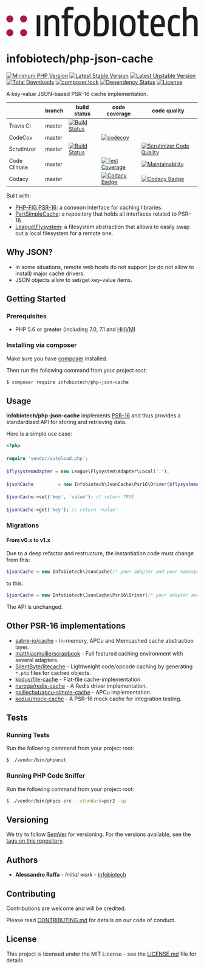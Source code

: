 [!["infobiotech logo"](assets/logo-infobiotech-black-noclaim.png)](http://infobiotech.net?ibtref=github-readme-header)

# infobiotech/php-json-cache

[![Minimum PHP Version](https://img.shields.io/badge/php-%3E%3D%205.6-8892BF.svg?style=flat-square)](https://php.net/)
[![Latest Stable Version](https://poser.pugx.org/infobiotech/php-json-cache/v/stable?format=flat-square)](https://packagist.org/packages/infobiotech/php-json-cache)
[![Latest Unstable Version](https://poser.pugx.org/infobiotech/php-json-cache/v/unstable?format=flat-square)](https://packagist.org/packages/infobiotech/php-json-cache)
[![Total Downloads](https://poser.pugx.org/infobiotech/php-json-cache/downloads?format=flat-square)](https://packagist.org/packages/infobiotech/php-json-cache)
[![composer.lock](https://poser.pugx.org/infobiotech/php-json-cache/composerlock?format=flat-square)](https://packagist.org/packages/infobiotech/php-json-cache)
[![Dependency Status](https://www.versioneye.com/user/projects/5a01c57d0fb24f14d7b411dd/badge.svg?style=flat-square)](https://www.versioneye.com/user/projects/5a01c57d0fb24f14d7b411dd)
[![License](https://poser.pugx.org/infobiotech/php-json-cache/license?format=flat-square)](https://packagist.org/packages/infobiotech/php-json-cache)

A key-value JSON-based PSR-16 cache implementation.

|              | branch | build status | code coverage | code quality |
| ------------ | ------ | ------------ | ------------- | ------------ |
| Travis CI    | master | [![Build Status](https://travis-ci.org/infobiotech/php-json-cache.svg?branch=master&format=flat-square)](https://travis-ci.org/infobiotech/php-json-cache) | | |
| CodeCov      | master |              | [![codecov](https://codecov.io/gh/infobiotech/php-json-cache/branch/master/graph/badge.svg)](https://codecov.io/gh/infobiotech/php-json-cache) | |
| Scrutinizer  | master | [![Build Status](https://scrutinizer-ci.com/g/infobiotech/php-json-cache/badges/build.png?b=master)](https://scrutinizer-ci.com/g/infobiotech/php-json-cache/build-status/master) |               | [![Scrutinizer Code Quality](https://scrutinizer-ci.com/g/infobiotech/php-json-cache/badges/quality-score.png?b=master)](https://scrutinizer-ci.com/g/infobiotech/php-json-cache/?branch=master) |
| Code Climate | master |              | [![Test Coverage](https://api.codeclimate.com/v1/badges/15e7b0aa9a35fe0dfffe/test_coverage)](https://codeclimate.com/github/infobiotech/php-json-cache/test_coverage) | [![Maintainability](https://api.codeclimate.com/v1/badges/15e7b0aa9a35fe0dfffe/maintainability)](https://codeclimate.com/github/infobiotech/php-json-cache/maintainability) |
| Codacy       | master |              | [![Codacy Badge](https://api.codacy.com/project/badge/Coverage/446dcd15de1647aaa0af4e0ba0d9f021)](https://www.codacy.com/app/alessandroraffa/php-json-cache?utm_source=github.com&amp;utm_medium=referral&amp;utm_content=infobiotech/php-json-cache&amp;utm_campaign=Badge_Coverage) | [![Codacy Badge](https://api.codacy.com/project/badge/Grade/446dcd15de1647aaa0af4e0ba0d9f021)](https://www.codacy.com/app/alessandroraffa/php-json-cache?utm_source=github.com&amp;utm_medium=referral&amp;utm_content=infobiotech/php-json-cache&amp;utm_campaign=Badge_Grade) |

Built with:
* [PHP-FIG PSR-16](http://www.php-fig.org/psr/psr-16/): a common interface for caching libraries.
* [Psr\SimpleCache](https://github.com/php-fig/simple-cache): a repository that holds all interfaces related to PSR-16.
* [League\Flysystem](https://flysystem.thephpleague.com/): a filesystem abstraction that allows to easily swap out a local filesystem for a remote one.

## Why JSON?

* In some situations, remote web hosts do not support (or do not allow to install) major cache drivers.
* JSON objects allow to set/get key-value items.

## Getting Started

### Prerequisites

* PHP 5.6 or greater (including 7.0, 7.1 and [HHVM](https://hhvm.com/))

### Installing via composer

Make sure you have [composer](http://getcomposer.org/) installed.

Then run the following command from your project root:

```sh
$ composer require infobiotech/php-json-cache
```

## Usage

**infobiotech/php-json-cache** implements [PSR-16](http://www.php-fig.org/psr/psr-16/) and thus provides a standardized API for storing and retrieving data.

Here is a simple use case:

```php
<?php

require 'vendor/autoload.php';

$flysystemAdapter = new League\Flysystem\Adapter\Local('.');

$jsonCache         = new Infobiotech\JsonCache\Psr16\Driver($flysystemAdapter, uniqid());

$jsonCache->set('key', 'value'); // return TRUE

$jsonCache->get('key'); // return 'value'
```

### Migrations

#### From v0.x to v1.x

Due to a deep refactor and restructure, the instantiation code must change from this:

```php
$jsonCache = new Infobiotech\JsonCache(/* your adapter and your namespace */);
```

to this:

```php
$jsonCache = new Infobiotech\JsonCache\Psr16\Driver(/* your adapter and your namespace */);
```

The API is unchanged.

## Other PSR-16 implementations

* [sabre-io/cache](https://github.com/sabre-io/cache) - In-memory, APCu and Memcached cache abstraction layer.
* [matthiasmullie/scrapbook](https://github.com/matthiasmullie/scrapbook) - Full featured caching environment with several adapters.
* [SilentByte/litecache](https://github.com/SilentByte/litecache) - Lightweight code/opcode caching by generating `*.php` files for cached objects.
* [kodus/file-cache](https://github.com/kodus/file-cache) - Flat-file cache-implementation.
* [naroga/redis-cache](https://github.com/naroga/redis-cache) - A Redis driver implementation.
* [paillechat/apcu-simple-cache](https://github.com/paillechat/apcu-simple-cache) - APCu implementation.
* [kodus/mock-cache](https://github.com/kodus/mock-cache) - A PSR-16 mock cache for integration testing.

## Tests

### Running Tests

Run the following command from your project root:

```sh
$ ./vendor/bin/phpunit
```

### Running PHP Code Sniffer

Run the following command from your project root:

```sh
$ ./vendor/bin/phpcs src --standard=psr2 -sp
```

## Versioning

We try to follow [SemVer](http://semver.org/) for versioning. For the versions available, see the [tags on this repository](https://github.com/infobiotech/php-json-cache/tags).

## Authors

* **Alessandro Raffa** - *Initial work* - [infobiotech](https://github.com/infobiotech)

## Contributing

Contributions are welcome and will be credited.

Please read [CONTRIBUTING.md](CONTRIBUTING.md) for details on our code of conduct.

## License

This project is licensed under the MIT License - see the [LICENSE.md](LICENSE.md) file for details